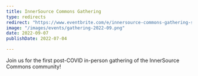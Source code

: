 ```yaml
---
title: InnerSource Commons Gathering
type: redirects
redirect: "https://www.eventbrite.com/e/innersource-commons-gathering-sep-2022-dublin-tickets-370546573777"
image: "/images/events/gathering-2022-09.png"
date: 2022-09-07
publishDate: 2022-07-04

---
```


Join us for the first post-COVID in-person gathering of the InnerSource Commons community!